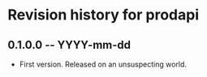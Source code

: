 # Revision history for prodapi

## 0.1.0.0 -- YYYY-mm-dd

* First version. Released on an unsuspecting world.
